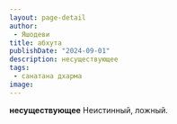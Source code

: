 ```yaml
---
layout: page-detail
author:
 - Яшодеви
title: абхута
publishDate: "2024-09-01"
description: несуществующее
tags:
 - санатана дхарма
image: 
---
```


__несуществующее__
Неистинный, ложный.

